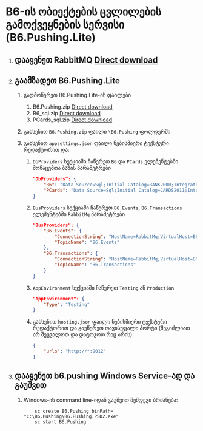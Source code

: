 # B6-ის ობიექტების ცვლილების გამოქვეყნების სერვისი (B6.Pushing.Lite)

1. ## დააყენეთ RabbitMQ [Direct download](https://www.rabbitmq.com/download.html)
1. ## გაამზადეთ B6.Pushing.Lite
    1. გადმოწერეთ B6.Pushing.Lite-ის ფაილები
        1. B6.Pushing.zip [Direct download](https://psd2files.altasoft.ge/B6.Pushing.Lite/B6.Pushing.zip)
        1. B6_sql.zip [Direct download](https://psd2files.altasoft.ge/B6.Pushing.Lite/B6_sql.zip)
        1. PCards_sql.zip [Direct download](https://psd2files.altasoft.ge/B6.Pushing.Lite/PCards_sql.zip)

    1. გახსენით ```B6.Pushing.zip``` ფაილი ```\B6.Pushing``` ფოლდერში
    
    1. გახსენით ```appsettings.json``` ფაილი ნებისმიერი ტექსტური რედაქტორით და:

        1.  ```DbProviders``` სექციაში ჩაწერეთ ```B6``` და ```PCards``` ელემენტებში მონაცემთა ბაზის პარამეტრები
            ```json
            "DbProviders": {
                "B6": "Data Source=Sql;Initial Catalog=BANK2000;Integrated Security=true;Application Name=B6.Pushing",
                "PCards": "Data Source=Sql;Initial Catalog=CARDS2011;Integrated Security=true;Application Name=B6.Pushing"
            }
            ```
        
        2. ```BusProviders``` სექციაში ჩაწერეთ ```B6.Events```,  ```B6.Transactions``` ელემენტებში ```RabbitMq``` პარამეტრები
            ```json
            "BusProviders": {
                "B6.Events": {
                    "ConnectionString": "HostName=RabbitMq;VirtualHost=B6;UserName=username;Password=password;ClientProvidedName=B6.Pushing.Events",
                    "TopicName": "B6.Events"
                },
                "B6.Transactions": {
                    "ConnectionString": "HostName=RabbitMq;VirtualHost=B6;UserName=username;Password=password;ClientProvidedName=B6.Pushing.Transactions",
                    "TopicName": "B6.Transactions"
                }
            }
            ```
        
        3. ```AppEnvironment``` სექციაში ჩაწერეთ ```Testing``` ან ```Production```
            ```json
            "AppEnvironment": {
                "Type": "Testing"
            }
            ```

        4. გახსენით  ```hosting.json``` ფაილი ნებისმიერი ტექსტური რედაქტორით და გაუწერეთ თავისუფალი პორტი (შეგიძლიათ არ შეცვალოთ და დატოვოთ რაც არის):
            ```json
            {
                "urls": "http://*:9012"
            }
            ```
        
1. ## დააყენეთ b6.pushing Windows Service-ად და გაუშვით
    1. Windows-ის command line-იდან გაუშვით შემდეგი ბრძანება:
        ```
            sc create B6.Pushing binPath= "C:\B6.Pushing\B6.Pushing.PSD2.exe"
            sc start B6.Pushing
        ```
